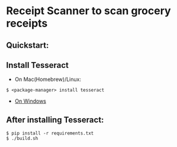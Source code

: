 # Receipt Scanner to scan grocery receipts


## Quickstart:
## Install Tesseract 
   - On Mac(Homebrew)/Linux:
   ``` console
   $ <package-manager> install tesseract
   ```
   - [On Windows](https://medium.com/@ahmetxgenc/how-to-use-tesseract-on-windows-fe9d2a9ba5c6)

## After installing Tesseract:
```console
$ pip install -r requirements.txt
$ ./build.sh

```

